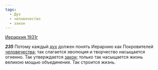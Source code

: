 ```yaml
---
tags:
  - Дух
  - человечество
  - закон
---
```


[Иерархия 1931г](/agni/1931)

___235___
Потому каждый [дух](/tag/#Дух) должен понять Иерархию как Покровителей [человечества](/tag/#человечество); так слагается эволюция и творчество насыщается огненно. Так утверждается [закон](/tag/#закон); только так насыщается жизнь великою мощью объединения. Так строится жизнь.   

